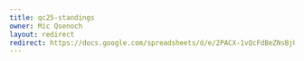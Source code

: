 ```yaml
---
title: qc25-standings
owner: Mic Qsenoch
layout: redirect
redirect: https://docs.google.com/spreadsheets/d/e/2PACX-1vQcFdBeZNsBjQwBezpj83C1Hu_7FR2GHdenAzdnl42WiW952qkplDg_GUhHQ2xuk3leSrR9YL_mSjz4/pubhtml
---
```

